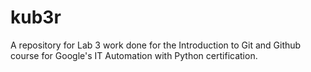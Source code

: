 # kub3r
A repository for Lab 3 work done for the Introduction to Git and Github course for Google's IT Automation with Python certification.  

